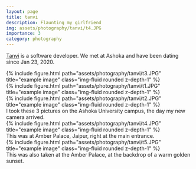 ```yaml
---
layout: page
title: tanvi
description: Flaunting my girlfriend
img: assets/photography/tanvi/t4.JPG
importance: 3
category: photography
---
```


[Tanvi](https://www.linkedin.com/in/tanvi-roy/) is a software developer. We met at Ashoka and have been dating since Jan 23, 2020.

<div class="row">
    <div class="col-sm mt-3 mt-md-0">
        {% include figure.html path="assets/photography/tanvi/t3.JPG" title="example image" class="img-fluid rounded z-depth-1" %}
    </div>
    <div class="col-sm mt-3 mt-md-0">
        {% include figure.html path="assets/photography/tanvi/t1.JPG" title="example image" class="img-fluid rounded z-depth-1" %}
    </div>
    <div class="col-sm mt-3 mt-md-0">
        {% include figure.html path="assets/photography/tanvi/t2.JPG" title="example image" class="img-fluid rounded z-depth-1" %}
    </div>
</div>
<div class="caption">
    I took these 3 pictures on the Ashoka University campus, the day my new camera arrived.
</div>
<div class="row">
    <div class="col-sm mt-3 mt-md-0">
        {% include figure.html path="assets/photography/tanvi/t4.JPG" title="example image" class="img-fluid rounded z-depth-1" %}
    </div>
</div>
<div class="caption">
    This was at Amber Palace, Jaipur, right at the main entrance.
</div>

<div class="row">
    <div class="col-sm mt-3 mt-md-0">
        {% include figure.html path="assets/photography/tanvi/t5.JPG" title="example image" class="img-fluid rounded z-depth-1" %}
    </div>
</div>
<div class="caption">
    This was also taken at the Amber Palace, at the backdrop of a warm golden sunset.
</div>


